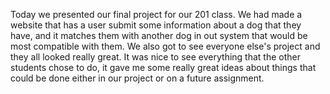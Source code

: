 Today we presented our final project for our 201 class. We had made a website that has a user submit some information about a dog that they have, and it matches them with another dog in out system that would be most compatible with them. We also got to see everyone else's project and they all looked really great. It was nice to see everything that the other students chose to do, it gave me some really great ideas about things that could be done either in our project or on a future assignment. 
